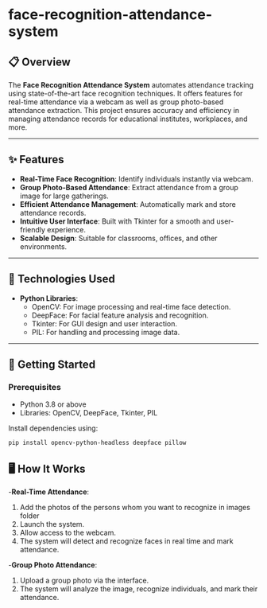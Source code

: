 # face-recognition-attendance-system

## 📋 Overview  
The **Face Recognition Attendance System** automates attendance tracking using state-of-the-art face recognition techniques. It offers features for real-time attendance via a webcam as well as group photo-based attendance extraction. This project ensures accuracy and efficiency in managing attendance records for educational institutes, workplaces, and more.

---

## ✨ Features  
- **Real-Time Face Recognition**: Identify individuals instantly via webcam.  
- **Group Photo-Based Attendance**: Extract attendance from a group image for large gatherings.  
- **Efficient Attendance Management**: Automatically mark and store attendance records.  
- **Intuitive User Interface**: Built with Tkinter for a smooth and user-friendly experience.  
- **Scalable Design**: Suitable for classrooms, offices, and other environments.  

---

## 🔧 Technologies Used  
- **Python Libraries**:  
  - OpenCV: For image processing and real-time face detection.  
  - DeepFace: For facial feature analysis and recognition.  
  - Tkinter: For GUI design and user interaction.  
  - PIL: For handling and processing image data.  

---

## 🚀 Getting Started  

### Prerequisites  
- Python 3.8 or above  
- Libraries: OpenCV, DeepFace, Tkinter, PIL  

Install dependencies using:  
```bash
pip install opencv-python-headless deepface pillow
```
## 🖥️ How It Works
-**Real-Time Attendance**:
1. Add the photos of the persons whom you want to recognize in images folder
2. Launch the system.
3. Allow access to the webcam.
4. The system will detect and recognize faces in real time and mark attendance.

-**Group Photo Attendance**:
1. Upload a group photo via the interface.
2. The system will analyze the image, recognize individuals, and mark their attendance.





